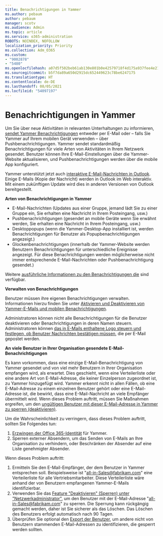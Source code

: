 ```yaml
---
title: Benachrichtigungen in Yammer
ms.author: pebaum
author: pebaum
manager: scotv
ms.audience: Admin
ms.topic: article
ms.service: o365-administration
ROBOTS: NOINDEX, NOFOLLOW
localization_priority: Priority
ms.collection: Adm_O365
ms.custom:
- "9002878"
- "5480"
ms.openlocfilehash: a07d5f502beb61ab130e801b0e42579718f4d175a937fee4e21ab9f7339dbffd
ms.sourcegitcommit: b5f7da89a650d2915dc652449623c78be6247175
ms.translationtype: HT
ms.contentlocale: de-DE
ms.lasthandoff: 08/05/2021
ms.locfileid: "54097197"
---
```

# <a name="notifications-in-yammer"></a>Benachrichtigungen in Yammer

Um Sie über neue Aktivitäten in relevanten Unterhaltungen zu informieren, [ sendet Yammer Benachrichtigungen](https://support.microsoft.com/en-gb/office/enable-or-disable-yammer-email-and-phone-notifications-93e530e0-189f-4768-8f28-7683d48cc996) entweder per E-Mail oder – falls Sie Yammer auf Ihrem mobilen Gerät verwenden – über Pushbenachrichtigungen. Yammer sendet standardmäßig Benachrichtigungen für viele Arten von Aktivitäten in Ihrem Netzwerk gesendet. Benutzer können Ihre E-Mail-Einstellungen über die Yammer-Website aktualisieren, und Pushbenachrichtigungen werden über die mobile App konfiguriert. 

Yammer unterstützt jetzt auch [interaktive E-Mail-Nachrichten in Outlook](https://techcommunity.microsoft.com/t5/outlook-blog/interactive-yammer-emails-in-outlook-on-the-web-are-here/ba-p/1209420). Einige E-Mails (Kopie der Nachricht) werden in Outlook im Web interaktiv. Mit einem zukünftigen Update wird dies in anderen Versionen von Outlook bereitgestellt.

**Arten von Benachrichtigungen in Yammer**

- E-Mail-Nachrichten (Updates aus einer Gruppe, jemand lädt Sie zu einer Gruppe ein, Sie erhalten eine Nachricht in Ihrem Posteingang, usw.)
- Pushbenachrichtigungen (gesendet an mobile Geräte wenn Sie erwähnt werden, Sie erhalten eine Nachricht in Ihrem Posteingang, usw.)
- Desktoppopups (wenn die Yammer-Desktop-App installiert ist, werden Benachrichtigungen für Benutzer als Popupbenachrichtigungen angezeigt.)
- Glockenbenachrichtigungen (innerhalb der Yammer-Website werden Benutzern Benachrichtigungen für unterschiedliche Ereignisse angezeigt. Für diese Benachrichtigungen werden möglicherweise nicht immer entsprechende E-Mail-Nachrichten oder Pushbenachrichtigung gesendet.)

Weitere [ausführliche Informationen zu den Benachrichtigungen die](https://support.microsoft.com/en-gb/office/enable-or-disable-yammer-email-and-phone-notifications-93e530e0-189f-4768-8f28-7683d48cc996) sind verfügbar.

**Verwalten von Benachrichtigungen**

Benutzer müssen ihre eigenen Benachrichtigungen verwalten. Informationen hierzu finden Sie unter [Aktivieren und Deaktivieren von Yammer-E-Mails und mobilen Benachrichtigungen](https://support.microsoft.com/en-gb/office/enable-or-disable-yammer-email-and-phone-notifications-93e530e0-189f-4768-8f28-7683d48cc996). 

Administratoren können nicht alle Benachrichtigungen für die Benutzer deaktivieren oder Benachrichtigungen in deren Namen steuern. Administratoren können [das in E-Mails enthaltene Logo steuern und festlegen, ob Benutzer Nachrichten bestätigen müssen](https://docs.microsoft.com/yammer/configure-your-yammer-network/configure-email-and-yammer), die per E-Mail gepostet werden.

**An viele Benutzer in Ihrer Organisation gesendete E-Mail-Benachrichtigungen**

Es kann vorkommen, dass eine einzige E-Mail-Benachrichtigung von Yammer gesendet und von viel mehr Benutzern in Ihrer Organisation empfangen wird, als erwartet. Dies geschieht, wenn eine Verteilerliste oder eine andere Art von E-Mail-Adresse, die keiner Einzelperson zugeordnet ist, zu Yammer hinzugefügt wird. Yammer erkennt nicht in allen Fällen, ob eine E-Mail-Adresse zu einem einzelnen Benutzer gehört oder eine E-Mail-Adresse ist, die bewirkt, dass eine E-Mail-Nachricht an viele Empfänger übermittelt wird. Wenn dieses Problem auftritt, müssen Sie Maßnahmen ergreifen, um den [ungültigen Benutzer mit dieser E-Mail-Adresse in Yammer zu sperren (deaktivieren)](https://docs.microsoft.com/yammer/manage-yammer-users/add-block-or-remove-users#remove-users). 

Um die Wahrscheinlichkeit zu verringern, dass dieses Problem auftritt, sollten Sie Folgendes tun:

1. [Erzwingen der Office 365-Identität](https://docs.microsoft.com/yammer/configure-your-yammer-network/enforce-office-365-identity) für Yammer.
2. Sperren externer Absendern, um das Senden von E-Mails an Ihre Organisation zu verhindern, oder Beschränken der Absender auf eine Liste genehmigter Absender.

Wenn dieses Problem auftritt:

1. Ermitteln Sie den E-Mail-Empfänger, der dem Benutzer in Yammer entsprechen soll. Beispielsweise ist "all-in-Sales@fabrikam.com" eine Verteilerliste für alle Vertriebsmitarbeiter. Diese Verteilerliste wäre anhand der von Benutzern empfangenen Yammer-E-Mails identifizierbar.
2. Verwenden Sie das [Feature "Deaktivieren" (Sperren) unter "Netzwerkadministrator"](https://docs.microsoft.com/yammer/manage-yammer-users/add-block-or-remove-users#remove-users), um den Benutzer mit der E-Mail-Adresse "all-in-Sales@fabrikam.com" zu sperren. Die Sperrung kann rückgängig gemacht werden, daher ist Sie sicherer als das Löschen. Das Löschen des Benutzers erfolgt automatisch nach 90 Tagen.
3. Überprüfen Sie optional den [Export der Benutzer](https://docs.microsoft.com/yammer/manage-security-and-compliance/export-yammer-enterprise-data#ExportUsers), um andere nicht von Benutzern stammenden E-Mail-Adressen zu identifizieren, die gesperrt werden sollten.

